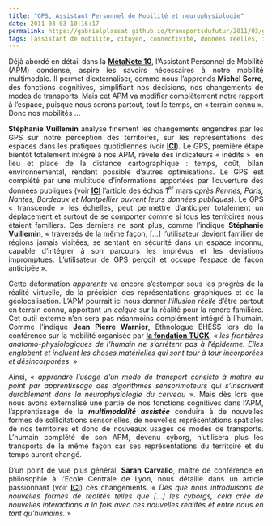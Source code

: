 ```yaml
---
title: "GPS, Assistant Personnel de Mobilité et neurophysiologie"
date: 2011-03-03 10:16:17
permalink: https://gabrielplassat.github.io/transportsdufutur/2011/03/gps-assistant-personnel-de-mobilite-et-neurophysiologie.html
tags: [assistant de mobilité, citoyen, connectivité, données réelles, internet, internet des objets, partage de données, Service de mobilité]
---
```


<p style="text-align: justify">Déjà abordé en détail dans la <strong><a href="https://gabrielplassat.github.io/transportsdufutur/2010/11/metanote-tdf-10-nous-etions-nous-sommes-et-nous-serons-des-cyborgs-lassistant-personnel-de-mobilite.html">MétaNote 10</a></strong>, l’Assistant Personnel de Mobilité (APM) condense, aspire les savoirs nécessaires à notre mobilité multimodale. Il permet d’externaliser, comme nous l’apprends <strong>Michel Serre</strong>, des fonctions cognitives, simplifiant nos décisions, nos changements de modes de transports. Mais cet APM va modifier complètement notre rapport à l’espace, puisque nous serons partout, tout le temps, en « terrain connu ». Donc nos mobilités … </p>  <!--more-->   <p style="text-align: justify"><strong>Stéphanie Vuillemin</strong> analyse finement les changements engendrés par les GPS sur notre perception des territoires, sur les représentations des espaces dans les pratiques quotidiennes (voir <strong><a href="http://www.espacestemps.net/document8645.html">ICI</a></strong>). Le GPS, première étape bientôt totalement intégré à nos APM, révèle des indicateurs « inédits »  en lieu et place de la distance cartographique : temps, coût, bilan environnemental, rendant possible d’autres optimisations. Le GPS est complété par une multitude d’informations apportées par l’ouverture des données publiques (voir <strong><a href="http://www.lesechos.fr/economie-politique/france/actu/0201182162889.htm">ICI</a></strong> l’article des échos 1<sup>er</sup> mars <em>après Rennes, Paris, Nantes, Bordeaux et Montpellier ouvrent leurs données publiques</em>). Le GPS « transcende » les échelles, peut permettre d’anticiper totalement un déplacement et surtout de se comporter comme si tous les territoires nous étaient familiers. Ces derniers ne sont plus, comme l’indique <strong>Stéphanie Vuillemin</strong>, « traversés de la même façon, […] l’utilisateur devient familier de régions jamais visitées, se sentant en sécurité dans un espace inconnu, capable d’intégrer à son parcours les imprévus et les déviations impromptues. L’utilisateur de GPS perçoit et occupe l’espace de façon anticipée ».</p> <p style="text-align: justify">Cette déformation <em>apparente</em> va encore s’estomper sous les progrès de la réalité virtuelle, de la précision des représentations graphiques et de la géolocalisation. L’APM pourrait ici nous donner <em>l’illusion réelle</em> d’être partout en terrain connu, apportant un <em>calque</em> sur la réalité pour la rendre familière. Cet outil externe n’en sera pas néanmoins complément intégré à l’humain. Comme l’indique <strong>Jean Pierre Warnier</strong>, Ethnologue EHESS lors de la conférence sur la mobilité organisée par <strong><a href="http://www.fondation-tuck.fr/fondation-tuck-idees-groupe-mobilite.html">la fondation TUCK</a></strong>, « <em>les frontières anatomo-physiologiques de l’humain ne s’arrêtent pas à l’épiderme. Elles englobent et incluent les choses matérielles qui sont tour à tour incorporées et désincorporées</em>. »</p> <p style="text-align: justify">Ainsi, « <em>apprendre l’usage d’un mode de transport consiste à mettre au point par apprentissage des algorithmes sensorimoteurs qui s’inscrivent durablement dans la neurophysiologie du cerveau</em> ». Mais dès lors que nous avons externalisé une partie de nos fonctions cognitives dans l’APM, l’apprentissage de la <strong><em>multimodalité assistée</em></strong> conduira à de nouvelles formes de sollicitations sensorielles, de nouvelles représentations spatiales de nos territoires et donc de nouveaux usages de modes de transports. L’humain complété de son APM, devenu cyborg, n’utilisera plus les transports de la même façon car ses représentations du territoire et du temps auront changé.</p> <p style="text-align: justify">D’un point de vue plus général, <strong>Sarah Carvallo</strong>, maître de conférence en philosophie à l’Ecole Centrale de Lyon, nous détaille dans un article passionnant (voir <strong><a href="http://www.millenaire3.com/Sarah-CARVALLO-Des-que-nous-introduisons-de-nouv.122+M5ddb1532f7e.0.html">ICI</a></strong>) ces changements. « <em>Dès que nous introduisons de nouvelles formes de réalités telles que […] les cyborgs, cela crée de nouvelles interactions à la fois avec ces nouvelles réalités et entre nous en tant qu’humains.</em> »</p>
